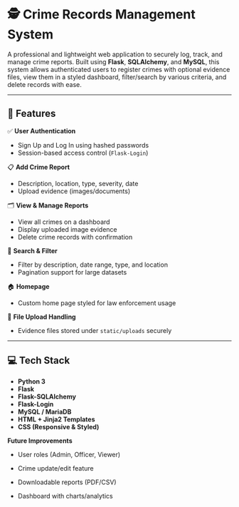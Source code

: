 # 🕵️ Crime Records Management System

A professional and lightweight web application to securely log, track, and manage crime reports. Built using **Flask**, **SQLAlchemy**, and **MySQL**, this system allows authenticated users to register crimes with optional evidence files, view them in a styled dashboard, filter/search by various criteria, and delete records with ease.

---

## 🚀 Features

✅ **User Authentication**  
- Sign Up and Log In using hashed passwords  
- Session-based access control (`Flask-Login`)  

📋 **Add Crime Report**  
- Description, location, type, severity, date  
- Upload evidence (images/documents)

🗂️ **View & Manage Reports**  
- View all crimes on a dashboard  
- Display uploaded image evidence  
- Delete crime records with confirmation

🔎 **Search & Filter**  
- Filter by description, date range, type, and location  
- Pagination support for large datasets

🏠 **Homepage**  
- Custom home page styled for law enforcement usage

📁 **File Upload Handling**  
- Evidence files stored under `static/uploads` securely

---

## 💻 Tech Stack

- **Python 3**
- **Flask**
- **Flask-SQLAlchemy**
- **Flask-Login**
- **MySQL / MariaDB**
- **HTML + Jinja2 Templates**
- **CSS (Responsive & Styled)**

**Future Improvements**
- User roles (Admin, Officer, Viewer)

- Crime update/edit feature

- Downloadable reports (PDF/CSV)

- Dashboard with charts/analytics